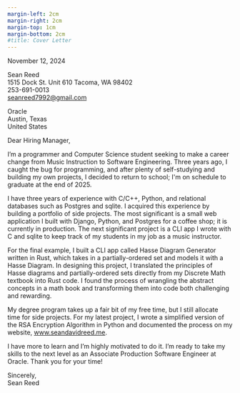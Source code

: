 ```yaml
---
margin-left: 2cm
margin-right: 2cm
margin-top: 1cm
margin-bottom: 2cm
#title: Cover Letter
---
```

<span style="float:left">November 12, 2024</span><br>

<span style="float:left">Sean Reed</span><br>
<span style="float:left">1515 Dock St. Unit 610 Tacoma, WA 98402</span><br>
<span style="float:left">253-691-0013</span><br>
<span style="float:left">seanreed7992@gmail.com</span><br>

<span style="float:left">Oracle</span><br>
<span style="float:left">Austin, Texas</span><br>
<span style="float:left">United States</span><br>

Dear Hiring Manager,

I’m a programmer and Computer Science student seeking to make a career change from Music Instruction to Software Engineering. Three years ago, I caught the bug for programming, and after plenty of self-studying and building my own projects, I decided to return to school; I'm on schedule to graduate at the end of 2025.

I have three years of experience with C/C++, Python, and relational databases such as Postgres and sqlite. I acquired this experience by building a portfolio of side projects. The most significant is a small web application I built with Django, Python, and Postgres for a coffee shop; it is currently in production. The next significant project is a CLI app I wrote with C and sqlite to keep track of my students in my job as a music instructor. 

For the final example, I built a CLI app called Hasse Diagram Generator written in Rust, which takes in a partially-ordered set and models it with a Hasse Diagram. In designing this project, I translated the principles of Hasse diagrams and partially-ordered sets directly from my Discrete Math textbook into Rust code. I found the process of wrangling the abstract concepts in a math book and transforming them into code both challenging and rewarding.

My degree program takes up a fair bit of my free time, but I still allocate time for side projects. For my latest project, I wrote a simplified version of the RSA Encryption Algorithm in Python and documented the process on my website, www.seandavidreed.me.

I have more to learn and I’m highly motivated to do it. I’m ready to take my skills to the next level as an Associate Production Software Engineer at Oracle. Thank you for your time!

Sincerely,  
Sean Reed

